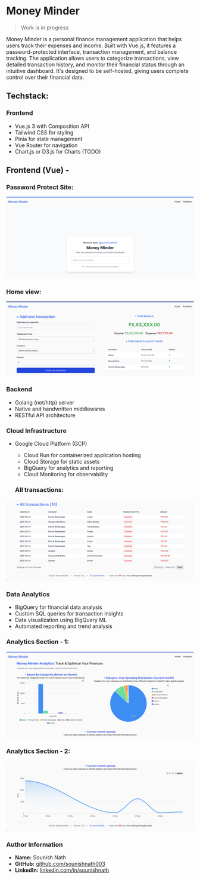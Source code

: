 
# Money Minder

> Work is in progress

Money Minder is a personal finance management application that helps users track their expenses and income. Built with Vue.js, it features a password-protected interface, transaction management, and balance tracking. The application allows users to categorize transactions, view detailed transaction history, and monitor their financial status through an intuitive dashboard. It's designed to be self-hosted, giving users complete control over their financial data.

## Techstack:

### Frontend
- Vue.js 3 with Composition API
- Tailwind CSS for styling
- Pinia for state management
- Vue Router for navigation
- Chart.js or D3.js for Charts (TODO)

## Frontend (Vue) -

### Password Protect Site:
![pass-protect](assets/pass-protect.png)

### Home view:
![home-light](assets/home-light.png)

### Backend
- Golang (net/http) server
- Native and handwritten middlewares
- RESTful API architecture

### Cloud Infrastructure
- Google Cloud Platform (GCP)
  - Cloud Run for containerized application hosting
  - Cloud Storage for static assets
  - BigQuery for analytics and reporting
  - Cloud Monitoring for observability

  ### All transactions:
![home-light](assets/transactions.png)

### Data Analytics
- BigQuery for financial data analysis
- Custom SQL queries for transaction insights
- Data visualization using BigQuery ML
- Automated reporting and trend analysis


### Analytics Section - 1:
![home-light](assets/analytics-1.png)

### Analytics Section - 2:
![home-light](assets/analytics-2.png)

### Author Information
- **Name:** Sounish Nath
- **GitHub:** [github.com/sounishnath003](https://github.com/sounishnath003)
- **LinkedIn:** [linkedin.com/in/sounishnath](https://linkedin.com/in/sounishnath)